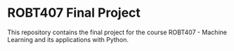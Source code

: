 # ROBT407 Final Project
This repository contains the final project for the course ROBT407 - Machine Learning and its applications with Python.
